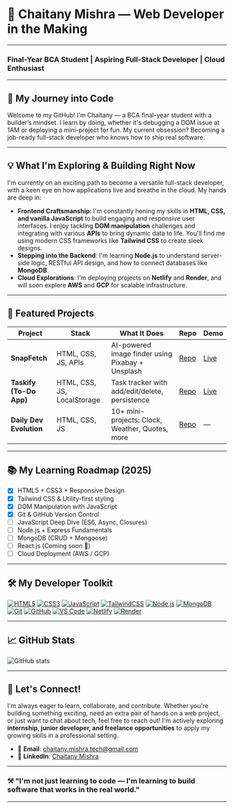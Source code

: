 # 🚀 Chaitany Mishra — Web Developer in the Making

---

### **Final-Year BCA Student | Aspiring Full-Stack Developer | Cloud Enthusiast**

---

## 🚀 My Journey into Code

Welcome to my GitHub! I'm Chaitany — a BCA final-year student with a builder’s mindset. I learn by doing, whether it's debugging a DOM issue at 1AM or deploying a mini-project for fun. My current obsession? Becoming a job-ready full-stack developer who knows how to ship real software.

---

## 💡 What I'm Exploring & Building Right Now

I'm currently on an exciting path to become a versatile full-stack developer, with a keen eye on how applications live and breathe in the cloud. My hands are deep in:

* **Frontend Craftsmanship**: I'm constantly honing my skills in **HTML, CSS, and vanilla JavaScript** to build engaging and responsive user interfaces. I enjoy tackling **DOM manipulation** challenges and integrating with various **APIs** to bring dynamic data to life. You'll find me using modern CSS frameworks like **Tailwind CSS** to create sleek designs.
* **Stepping into the Backend**: I'm learning **Node.js** to understand server-side logic, RESTful API design, and how to connect databases like **MongoDB**.
* **Cloud Explorations**: I'm deploying projects on **Netlify** and **Render**, and will soon explore **AWS** and **GCP** for scalable infrastructure.

---

## 🚀 Featured Projects

| Project                 | Stack                       | What It Does                                     | Repo                                                                                | Demo                           |
| ----------------------- | --------------------------- | ------------------------------------------------ | ----------------------------------------------------------------------------------- | ------------------------------ |
| **SnapFetch**           | HTML, CSS, JS, APIs         | AI-powered image finder using Pixabay + Unsplash | [Repo](https://github.com/ChaitanyMishra/api-image-generator)                       | [Live](https://your-live-demo) |
| **Taskify (To-Do App)** | HTML, CSS, JS, LocalStorage | Task tracker with add/edit/delete, persistence   | [Repo](https://github.com/ChaitanyMishra/daily-dev-evolution/tree/main/01-todo-app) | [Live](https://your-live-demo) |
| **Daily Dev Evolution** | HTML, CSS, JS               | 10+ mini-projects: Clock, Weather, Quotes, more  | [Repo](https://github.com/ChaitanyMishra/daily-dev-evolution)                       | —                              |

---

## 📚 My Learning Roadmap (2025)

* [x] HTML5 + CSS3 + Responsive Design
* [x] Tailwind CSS & Utility-first styling
* [x] DOM Manipulation with JavaScript
* [x] Git & GitHub Version Control
* [ ] JavaScript Deep Dive (ES6, Async, Closures)
* [ ] Node.js + Express Fundamentals
* [ ] MongoDB (CRUD + Mongoose)
* [ ] React.js (Coming soon 🚧)
* [ ] Cloud Deployment (AWS / GCP)

---

## 🛠️ My Developer Toolkit

[![HTML5](https://img.shields.io/badge/HTML5-E34F26?style=for-the-badge\&logo=html5\&logoColor=white)](https://developer.mozilla.org/en-US/docs/Web/HTML)
[![CSS3](https://img.shields.io/badge/CSS3-1572B6?style=for-the-badge\&logo=css3\&logoColor=white)](https://developer.mozilla.org/en-US/docs/Web/CSS)
[![JavaScript](https://img.shields.io/badge/JavaScript-F7DF1E?style=for-the-badge\&logo=javascript\&logoColor=black)](https://developer.mozilla.org/en-US/docs/Web/JavaScript)
[![TailwindCSS](https://img.shields.io/badge/Tailwind_CSS-38B2AC?style=for-the-badge\&logo=tailwind-css\&logoColor=white)](https://tailwindcss.com/)
[![Node.js](https://img.shields.io/badge/Node.js-339933?style=for-the-badge\&logo=node.js\&logoColor=white)](https://nodejs.org/)
[![MongoDB](https://img.shields.io/badge/MongoDB-47A248?style=for-the-badge\&logo=mongodb\&logoColor=white)](https://www.mongodb.com/)
[![Git](https://img.shields.io/badge/Git-F05032?style=for-the-badge\&logo=git\&logoColor=white)](https://git-scm.com/)
[![GitHub](https://img.shields.io/badge/GitHub-100000?style=for-the-badge\&logo=github\&logoColor=white)](https://github.com/)
[![VS Code](https://img.shields.io/badge/VS_Code-007ACC?style=for-the-badge\&logo=visual-studio-code\&logoColor=white)](https://code.visualstudio.com/)
[![Netlify](https://img.shields.io/badge/Netlify-00C7B7?style=for-the-badge\&logo=netlify\&logoColor=white)](https://www.netlify.com/)
[![Render](https://img.shields.io/badge/Render-46E3B7?style=for-the-badge\&logo=render\&logoColor=white)](https://render.com/)

---

## 📈 GitHub Stats

![GitHub stats](https://github-readme-stats.vercel.app/api?username=ChaitanyMishra\&show_icons=true\&theme=radical)

---

## 🚀 Let's Connect!

I'm always eager to learn, collaborate, and contribute. Whether you're building something exciting, need an extra pair of hands on a web project, or just want to chat about tech, feel free to reach out! I'm actively exploring **internship, junior developer, and freelance opportunities** to apply my growing skills in a professional setting.

* 📧 **Email**: [chaitany.mishra.tech@gmail.com](mailto:chaitany.mishra.tech@gmail.com)
* 🔗 **LinkedIn**: [Chaitany Mishra](https://www.linkedin.com/in/chaitany-dev-hash/)

---

### ⚒ "I'm not just learning to code — I'm learning to build software that works in the real world."

---
